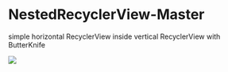 # NestedRecyclerView-Master
simple horizontal RecyclerView inside vertical RecyclerView with ButterKnife

![](https://github.com/mjmotani/NestedRecyclerView-Master/blob/master/screenshots/Screenshot_1.png=540x960)
